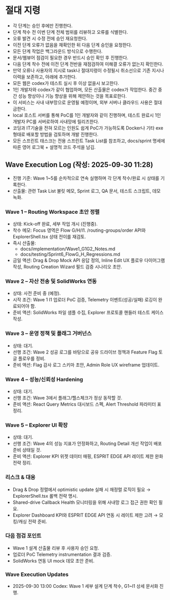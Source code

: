 # 절대 지령
- 각 단계는 승인 후에만 진행한다.
- 단계 착수 전 이번 단계 전체 범위를 리뷰하고 오류를 식별한다.
- 오류 발견 시 수정 전에 승인 재요청한다.
- 이전 단계 오류가 없음을 재확인한 뒤 다음 단계 승인을 요청한다.
- 모든 단계 작업은 백그라운드 방식으로 수행한다.
- 문서/웹뷰어 점검이 필요한 경우 반드시 승인 확인 후 진행한다.
- 다음 단계 착수 전에 이전 단계 전반을 재점검하여 미해결 오류가 없는지 확인한다.
- 만약 오류나 사용자의 지시로 task나 절대지령이 수정될시 취소선으로 기존 지시나 이력을 보존하고, 아래에 추가한다.
- 모든 웹은 codex가 테스트 실시 후 이상 없을시 보고한다.
- 1인 개발자와 codex가 같이 협업하며, 모든 산출물은 codex가 작업한다. 중간 중간 성능 향상이나 기능 향상을 위해 제안하는 것을 목표로한다.
- 이 서비스는 사내 내부망으로 운영될 예정이며, 외부 서버나 클라우드 사용은 절대 금한다.
- local 호스트 서버를 통해 PoC를 1인 개발자와 같이 진행하며, 테스트 완료시 1인 개발자 PC를 서버로하여 사내망에 릴리즈한다.
- 코딩과 IT기술을 전혀 모르는 인원도 쉽게 PoC가 가능하도록 Docker나 기타 exe 형태로 배포할 방법을 검토하며 개발 진행한다.
- 모든 스프린트 태스크는 전용 스프린트 Task List를 참조하고, docs/sprint 명세에 따른 영어 로그북 + 설명적 코드 주석을 남김.

## Wave Execution Log (작성: 2025-09-30 11:28)
- 진행 기준: Wave 1~5를 순차적으로 연속 실행하며 각 단계 착수/완료 시 상태를 기록한다.
- 산출물: 관련 Task List 불릿 메모, Sprint 로그, QA 문서, 테스트 스크립트, 데모 녹화.

### Wave 1 – Routing Workspace 초안 정렬
- 상태: Kick-off 완료, 세부 작업 개시 (진행중).
- 착수 메모: Focus 영역은 Flow G/H/I1. /routing-groups/order API와 ExplorerShell.tsx 상태 전이를 재검토.
- 즉시 산출물:
  - docs/implementation/Wave1_G1G2_Notes.md
  - docs/testing/Sprint6_FlowG_H_Regressions.md
- 금일 액션: Drag & Drop Mock API 응답 정의, Inline Edit UX 플로우 다이어그램 작성, Routing Creation Wizard 필드 검증 시나리오 초안.

### Wave 2 – 자산 전송 및 SolidWorks 연동
- 상태: 사전 준비 중 (예정).
- 시작 조건: Wave 1 I1 업로더 PoC 검증, Telemetry 이벤트(성공/실패) 로깅이 완료되어야 함.
- 준비 액션: SolidWorks 파일 샘플 수집, Explorer 프로토콜 핸들러 테스트 케이스 작성.

### Wave 3 – 운영 정책 및 플래그 거버넌스
- 상태: 대기.
- 선행 조건: Wave 2 성공 로그를 바탕으로 공유 드라이브 정책과 Feature Flag 토글 플로우를 정비.
- 준비 액션: Flag 감사 로그 스키마 초안, Admin Role UX wireframe 업데이트.

### Wave 4 – 성능/신뢰성 Hardening
- 상태: 대기.
- 선행 조건: Wave 3에서 플래그/헬스체크가 정상 동작할 것.
- 준비 액션: React Query Metrics 대시보드 스펙, Alert Threshold 파라미터 표 정리.

### Wave 5 – Explorer UI 확장
- 상태: 대기.
- 선행 조건: Wave 4의 성능 지표가 안정화하고, Routing Detail 개선 작업이 배포 준비 상태일 것.
- 준비 액션: Explorer KPI 위젯 데이터 매핑, ESPRIT EDGE API 레이트 제한 완화 전략 정리.

### 리스크 & 대응
- Drag & Drop 정렬에서 optimistic update 실패 시 재정렬 로직이 필요 → ExplorerShell.tsx 롤백 전략 명시.
- Shared-drive Callback Health 모니터링을 위해 사내망 로그 접근 권한 확인 필요.
- Explorer Dashboard KPI와 ESPRIT EDGE API 연동 시 레이트 제한 고려 → 모킹/캐싱 전략 준비.

### 다음 점검 포인트
- Wave 1 설계 산출물 리뷰 후 사용자 승인 요청.
- 업로더 PoC Telemetry instrumentation 결과 검증.
- SolidWorks 연동 UI mock 데모 초안 준비.
### Wave Execution Updates
- 2025-09-30 13:00 Codex: Wave 1 세부 설계 단계 착수, G1~I1 상세 문서화 진행.
